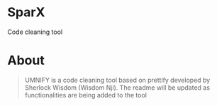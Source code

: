 # SparX
Code cleaning tool
# About
> UMNIFY is a code cleaning tool based on prettify developed by Sherlock Wisdom (Wisdom Nji).
The readme will be updated as functionalities are being added to the tool



